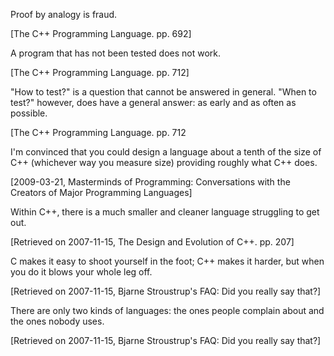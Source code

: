 Proof by analogy is fraud.

[The C++ Programming Language. pp. 692]

A program that has not been tested does not work.

[The C++ Programming Language. pp. 712]

"How to test?" is a question that cannot be answered in general. "When to test?"
however, does have a general answer: as early and as often as possible.

[The C++ Programming Language. pp. 712

I'm convinced that you could design a language about a tenth of the size of C++
(whichever way you measure size) providing roughly what C++ does.

[2009-03-21, Masterminds of Programming: Conversations with the Creators of
Major Programming Languages]

Within C++, there is a much smaller and cleaner language struggling to get out.

[Retrieved on 2007-11-15, The Design and Evolution of C++. pp. 207]

C makes it easy to shoot yourself in the foot; C++ makes it harder, but when you
do it blows your whole leg off.

[Retrieved on 2007-11-15, Bjarne Stroustrup's FAQ: Did you really say that?]

There are only two kinds of languages: the ones people complain about and the
ones nobody uses.

[Retrieved on 2007-11-15, Bjarne Stroustrup's FAQ: Did you really say that?]















